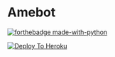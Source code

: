 # Amebot 

[![forthebadge made-with-python](https://camo.githubusercontent.com/5392ad6fb7875a2520001270f08309896b6cb25d/687474703a2f2f466f7254686542616467652e636f6d2f696d616765732f6261646765732f6d6164652d776974682d707974686f6e2e737667)](https://www.python.org/)


[![Deploy To Heroku](https://www.herokucdn.com/deploy/button.svg)](https://heroku.com/deploy?template=https://github.com/Marshmellow098/Amebot)
